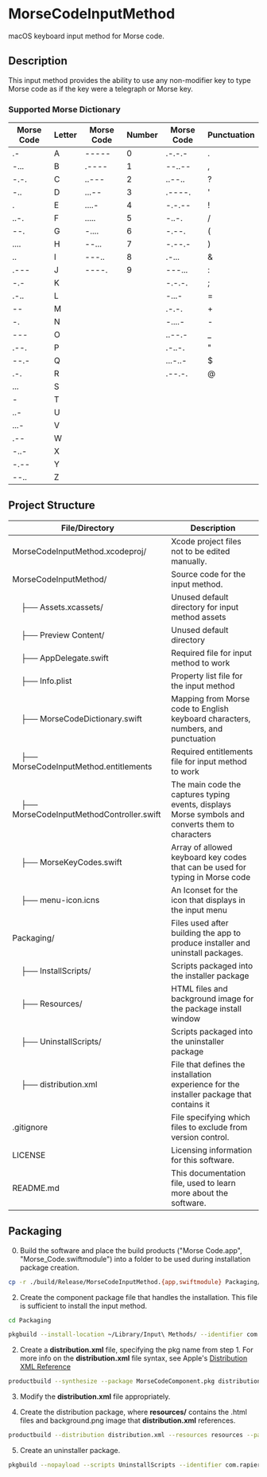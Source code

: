 # MorseCodeInputMethod
macOS keyboard input method for Morse code.

## Description
This input method provides the ability to use any non-modifier key to type Morse code as if the key were a telegraph or Morse key.

### Supported Morse Dictionary
| Morse Code | Letter | Morse Code | Number | Morse Code | Punctuation |
|------------|--------|------------|--------|------------|-------------|
| .-         | A      | -----      | 0      | .-.-.-     | .           |
| -...       | B      | .----      | 1      | --..--     | ,           |
| -.-.       | C      | ..---      | 2      | ..--..     | ?           |
| -..        | D      | ...--      | 3      | .----.     | '           |
| .          | E      | ....-      | 4      | -.-.--     | !           |
| ..-.       | F      | .....      | 5      | -..-.      | /           |
| --.        | G      | -....      | 6      | -.--.      | (           |
| ....       | H      | --...      | 7      | -.--.-     | )           |
| ..         | I      | ---..      | 8      | .-...      | &           |
| .---       | J      | ----.      | 9      | ---...     | :           |
| -.-        | K      |            |        | -.-.-.     | ;           |
| .-..       | L      |            |        | -...-      | =           |
| --         | M      |            |        | .-.-.      | +           |
| -.         | N      |            |        | -....-     | -           |
| ---        | O      |            |        | ..--.-     | _           |
| .--.       | P      |            |        | .-..-.     | "           |
| --.-       | Q      |            |        | ...-..-    | $           |
| .-.        | R      |            |        | .--.-.     | @           |
| ...        | S      |            |        |            |             |
| -          | T      |            |        |            |             |
| ..-        | U      |            |        |            |             |
| ...-       | V      |            |        |            |             |
| .--        | W      |            |        |            |             |
| -..-       | X      |            |        |            |             |
| -.--       | Y      |            |        |            |             |
| --..       | Z      |            |        |            |             |

## Project Structure

| File/Directory | Description |
|----------------|-------------|
| MorseCodeInputMethod.xcodeproj/ | Xcode project files not to be edited manually. |
| MorseCodeInputMethod/ | Source code for the input method. |
| &nbsp;&nbsp;&nbsp;&nbsp;├── Assets.xcassets/ | Unused default directory for input method assets |
| &nbsp;&nbsp;&nbsp;&nbsp;├── Preview Content/ | Unused default directory |
| &nbsp;&nbsp;&nbsp;&nbsp;├── AppDelegate.swift | Required file for input method to work |
| &nbsp;&nbsp;&nbsp;&nbsp;├── Info.plist | Property list file for the input method |
| &nbsp;&nbsp;&nbsp;&nbsp;├── MorseCodeDictionary.swift | Mapping from Morse code to English keyboard characters, numbers, and punctuation |
| &nbsp;&nbsp;&nbsp;&nbsp;├── MorseCodeInputMethod.entitlements | Required entitlements file for input method to work |
| &nbsp;&nbsp;&nbsp;&nbsp;├── MorseCodeInputMethodController.swift | The main code the captures typing events, displays Morse symbols and converts them to characters |
| &nbsp;&nbsp;&nbsp;&nbsp;├── MorseKeyCodes.swift | Array of allowed keyboard key codes that can be used for typing in Morse code |
| &nbsp;&nbsp;&nbsp;&nbsp;├── menu-icon.icns | An Iconset for the icon that displays in the input menu |
| Packaging/ | Files used after building the app to produce installer and uninstall packages. |
| &nbsp;&nbsp;&nbsp;&nbsp;├── InstallScripts/ | Scripts packaged into the installer package |
| &nbsp;&nbsp;&nbsp;&nbsp;├── Resources/ | HTML files and background image for the package install window |
| &nbsp;&nbsp;&nbsp;&nbsp;├── UninstallScripts/ | Scripts packaged into the uninstaller package |
| &nbsp;&nbsp;&nbsp;&nbsp;├── distribution.xml | File that defines the installation experience for the installer package that contains it |
| .gitignore | File specifying which files to exclude from version control. |
| LICENSE | Licensing information for this software. |
| README.md | This documentation file, used to learn more about the software. |

## Packaging

0. Build the software and place the build products ("Morse Code.app", "Morse_Code.swiftmodule") into a folder to be used during installation package creation.
```bash
cp -r ./build/Release/MorseCodeInputMethod.{app,swiftmodule} Packaging/install-files/
```

2. Create the component package file that handles the installation. This file is sufficient to install the input method.
```bash
cd Packaging
```
```bash
pkgbuild --install-location ~/Library/Input\ Methods/ --identifier com.rapierevite.inputmethod.MorseCodeInputMethod --version 1.0 --root install-files/ --scripts InstallScripts/ MorseCodeComponent.pkg
```

2. Create a **distribution.xml** file, specifying the pkg name from step 1. For more info on the **distribution.xml** file syntax, see Apple's [Distribution XML Reference](https://developer.apple.com/library/archive/documentation/DeveloperTools/Reference/DistributionDefinitionRef/Chapters/Distribution_XML_Ref.html#//apple_ref/doc/uid/TP40005370-CH100-SW20)
```bash
productbuild --synthesize --package MorseCodeComponent.pkg distribution.xml
```

3. Modify the **distribution.xml** file appropriately.

4. Create the distribution package, where **resources/** contains the .html files and background.png image that **distribution.xml** references.
```bash
productbuild --distribution distribution.xml --resources resources --package-path . MorseCodeInputMethodInstaller.pkg
```

5. Create an uninstaller package.
```bash
pkgbuild --nopayload --scripts UninstallScripts --identifier com.rapierevite.inputmethod.MorseCodeInputMethod --version 1.0 MorseCodeInputMethodUninstaller.pkg
```

